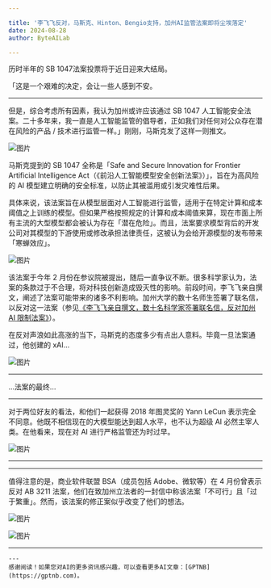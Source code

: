 ```yaml
---

title: '李飞飞反对，马斯克、Hinton、Bengio支持，加州AI监管法案即将尘埃落定'
date: 2024-08-28
author: ByteAILab

---
```


历时半年的 SB 1047法案投票将于近日迎来大结局。

「这是一个艰难的决定，会让一些人感到不安。

---
但是，综合考虑所有因素，我认为加州或许应该通过 SB 1047 人工智能安全法案。二十多年来，我一直是人工智能监管的倡导者，正如我们对任何对公众存在潜在风险的产品 / 技术进行监管一样。」刚刚，马斯克发了这样一则推文。

![图片](https://image.jiqizhixin.com/uploads/editor/bca2e518-ca1c-4456-ac6e-a16942c3ca08/640.png)

马斯克提到的 SB 1047 全称是「Safe and Secure Innovation for Frontier Artificial Intelligence Act（《前沿人工智能模型安全创新法案》）」，旨在为高风险的 AI 模型建立明确的安全标准，以防止其被滥用或引发灾难性后果。

具体来说，该法案旨在从模型层面对人工智能进行监管，适用于在特定计算和成本阈值之上训练的模型。但如果严格按照规定的计算和成本阈值来算，现在市面上所有主流的大型模型都会被认为存在「潜在危险」。而且，法案要求模型背后的开发公司对其模型的下游使用或修改承担法律责任，这被认为会给开源模型的发布带来「寒蝉效应」。

![图片](https://image.jiqizhixin.com/uploads/editor/cdd151f9-900c-4c17-b2bb-9800254dc0d9/640.png)

该法案于今年 2 月份在参议院被提出，随后一直争议不断。很多科学家认为，法案的条款过于不合理，将对科技创新造成毁灭性的影响。前段时间，李飞飞亲自撰文，阐述了法案可能带来的诸多不利影响。加州大学的数十名师生签署了联名信，以反对这一法案（参见[《李飞飞亲自撰文，数十名科学家签署联名信，反对加州 AI 限制法案》](http://mp.weixin.qq.com/s?__biz=MzA3MzI4MjgzMw==&mid=2650929304&idx=2&sn=b443b9da3c0a4037551d9079d0670492&chksm=84e43ce6b393b5f0d46d612dd2ce1d0f09e875c767f2be130e8d7a459903f058ae93853118c2&scene=21#wechat_redirect)）。

在反对声浪如此高涨的当下，马斯克的态度多少有点出人意料。毕竟一旦法案通过，他创建的 xAI...

![图片](https://image.jiqizhixin.com/uploads/editor/fb21ffbb-bfe2-456f-b1de-f7cc90b46e1b/640.png)

---

...法案的最终...

---

对于两位好友的看法，和他们一起获得 2018 年图灵奖的 Yann LeCun 表示完全不同意。他既不相信现在的大模型能达到超人水平，也不认为超级 AI 必然主宰人类。在他看来，现在对 AI 进行严格监管还为时过早。

![图片](https://image.jiqizhixin.com/uploads/editor/714edb21-ec25-4044-9a8f-433f25234266/640.png)

---

---

值得注意的是，商业软件联盟 BSA（成员包括 Adobe、微软等）在 4 月份曾表示反对 AB 3211 法案，他们在致加州立法者的一封信中称该法案「不可行」且「过于繁重」。然而，该法案的修正案似乎改变了他们的想法。

![图片](https://image.jiqizhixin.com/uploads/editor/50bcafec-80e1-4e94-8453-844bc8f65a4c/640.png)

![图片](https://image.jiqizhixin.com/uploads/editor/e129dbda-9af4-4808-a9d1-5fd18f0780e4/640.png)

---

```
---
感谢阅读！如果您对AI的更多资讯感兴趣，可以查看更多AI文章：[GPTNB](https://gptnb.com)。